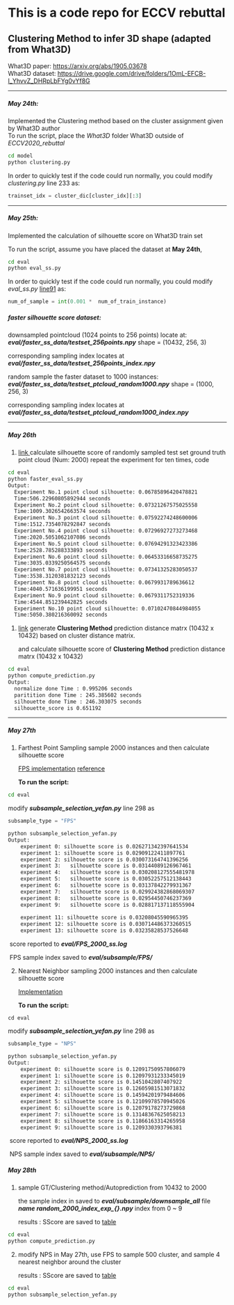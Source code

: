 # This is a code repo for ECCV rebuttal  

## Clustering Method to infer 3D shape (adapted from What3D)  

  What3D paper: https://arxiv.org/abs/1905.03678   
  What3D dataset: https://drive.google.com/drive/folders/1OmL-EFCB-I_YhvvZ_DHRpLbFYg0vYf8G  

------

#####   **May 24th**:   

  Implemented the Clustering method based on the cluster assignment given by What3D author  
  To run the script, place the *What3D* folder What3D outside of *ECCV2020_rebuttal*  

  ```bash
  cd model
  python clustering.py
  ```
  In order to quickly test if the code could run normally, you could modify *clustering.py* line 233 as:
  ```python
  trainset_idx = cluster_dic[cluster_idx][:3]
  ```

------

##### **May 25th:**

Implemented the calculation of silhouette score on What3D train set 

To run the script, assume you have placed the dataset at **May 24th**, 

```bash
cd eval
python eval_ss.py
```

 In order to quickly test if the code could run normally, you could modify *eval_ss.py* [line91](https://github.com/YefanZhou/ECCV2020_rebuttal/blob/b3d4c368d168c282ca1a11654ec9333edcb83299/eval/eval_ss.py#L91) as:

```python
num_of_sample = int(0.001 *  num_of_train_instance)
```

##### faster silhouette score dataset:

downsampled pointcloud (1024 points to 256 points) locate at:   ***eval/faster_ss_data/testset_256points.npy***  shape = (10432, 256, 3)

corresponding sampling index locates at  ***eval/faster_ss_data/testset_256points_index.npy***

random sample the faster dataset to 1000 instances:  ***eval/faster_ss_data/testset_ptcloud_random1000.npy***  shape = (1000, 256, 3)

corresponding sampling index locates at ***eval/faster_ss_data/testset_ptcloud_random1000_index.npy***    

------

##### **May 26th**

1.  [link ](https://github.com/YefanZhou/ECCV2020_rebuttal/blob/master/eval/faster_eval_ss.py)  calculate silhouette score of randomly sampled test set ground truth point cloud (Num: 2000)  repeat the experiment for ten times,  code

```bash
cd eval
python faster_eval_ss.py
Output:
  Experiment No.1 point cloud silhouette: 0.06785896420478821
  Time:506.22960805892944 seconds
  Experiment No.2 point cloud silhouette: 0.07321267575025558
  Time:1009.3026542663574 seconds
  Experiment No.3 point cloud silhouette: 0.07592274248600006
  Time:1512.7354078292847 seconds
  Experiment No.4 point cloud silhouette: 0.07296927273273468
  Time:2020.5051062107086 seconds
  Experiment No.5 point cloud silhouette: 0.07694291323423386
  Time:2528.785288333893 seconds
  Experiment No.6 point cloud silhouette: 0.06453316658735275
  Time:3035.0339250564575 seconds
  Experiment No.7 point cloud silhouette: 0.07341325283050537
  Time:3538.3120381832123 seconds
  Experiment No.8 point cloud silhouette: 0.0679931789636612
  Time:4040.571636199951 seconds
  Experiment No.9 point cloud silhouette: 0.0679311752319336
  Time:4544.851239442825 seconds
  Experiment No.10 point cloud silhouette: 0.07102470844984055
  Time:5050.380216360092 seconds
```



1. [link](https://github.com/YefanZhou/ECCV2020_rebuttal/blob/master/eval/compute_prediction.py)  generate **Clustering Method** prediction distance matrx (10432 x 10432) based on cluster distance matrix.

   and calculate silhouette score of  **Clustering Method** prediction distance matrx (10432 x 10432) 

```bash
cd eval
python compute_prediction.py 
Output:
  normalize done Time : 0.995206 seconds
  paritition done Time : 245.385602 seconds
  silhouette done Time : 246.303075 seconds
  silhouette_score is 0.651192
```

------

##### **May 27th**

1. Farthest Point Sampling sample 2000 instances and then calculate silhouette score

   [FPS implementation](https://github.com/YefanZhou/ECCV2020_rebuttal/blob/759377ef500955409bf8237d4782df0ef700fa90/eval/subsample_selection_yefan.py#L170) [reference](https://flothesof.github.io/farthest-neighbors.html) 

   **To run the script:** 

```bash
cd eval
```

modify ***subsample_selection_yefan.py***  line 298 as 

```python
subsample_type = "FPS"
```

```bash
python subsample_selection_yefan.py
Output:
	experiment 0: silhouette score is 0.026271342397641534
	experiment 1: silhouette score is 0.02909122411897761
	experiment 2: silhouette score is 0.030073164741396256
	experiment 3:	silhouette score is 0.03144089126967461
	experiment 4:	silhouette score is 0.030208127555481978
	experiment 5:	silhouette score is 0.03052257512138443
	experiment 6:	silhouette score is 0.03137842279931367
	experiment 7:	silhouette score is 0.029924382868069307
	experiment 8:	silhouette score is 0.02954450746237369
	experiment 9:	silhouette score is 0.028817137118555904
	
	experiment 11: silhouette score is 0.03208045590965395
	experiment 12: silhouette score is 0.030714486373260515
	experiment 13: silhouette score is 0.03235828537526648
```

​	score reported to ***eval/FPS_2000_ss.log***

​	FPS sample index saved to ***eval/subsample/FPS/***  

2. Nearest Neighbor sampling 2000 instances and then calculate silhouette score 

   [Implementation](https://github.com/YefanZhou/ECCV2020_rebuttal/blob/759377ef500955409bf8237d4782df0ef700fa90/eval/subsample_selection_yefan.py#L207)

   **To run the script:** 

```
cd eval
```

modify ***subsample_selection_yefan.py***  line 298 as 

```python
subsample_type = "NPS"
```

```bash
python subsample_selection_yefan.py
Output:
	experiment 0: silhouette score is 0.12091750957806079
	experiment 1: silhouette score is 0.12097931233345019
	experiment 2: silhouette score is 0.1451042807407922
	experiment 3: silhouette score is 0.12605981513071832
	experiment 4: silhouette score is 0.14594201979484606
	experiment 5: silhouette score is 0.12109978570945026
	experiment 6: silhouette score is 0.12079178273729868
	experiment 7: silhouette score is 0.13148367625058213
	experiment 8: silhouette score is 0.11866163314265958
	experiment 9: silhouette score is 0.1209330393796381
```

​	score reported to ***eval/NPS_2000_ss.log***

​	NPS sample index saved to ***eval/subsample/NPS/***  

##### **May 28th**

1. sample GT/Clustering method/Autoprediction from 10432 to 2000 

   the sample index in saved to ***eval/subsample/downsample_all***   file ***name random_2000_index_exp_{}.npy*** index from 0 ~ 9

   results : SScore are saved to [table](https://docs.google.com/spreadsheets/d/1f9TXRBMoYlkFO8grtUaFqnt_FG3xRHnXsuo9op5dk30/edit#gid=0) 

```bash
cd eval
python compute_prediction.py
```

2. modify NPS in May 27th,  use FPS to sample 500 cluster, and sample 4 nearest neighbor around the cluster

   results : SScore are saved to [table](https://docs.google.com/spreadsheets/d/1f9TXRBMoYlkFO8grtUaFqnt_FG3xRHnXsuo9op5dk30/edit#gid=0) 

```bash
cd eval
python subsample_selection_yefan.py
```

​	 